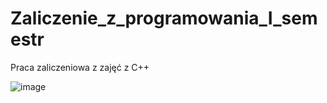 # Zaliczenie_z_programowania_I_semestr
Praca zaliczeniowa z zajęć z C++

![image](https://user-images.githubusercontent.com/92219325/216820321-b428c8fc-e0a3-4c48-89c5-ca4205b28c81.png)
